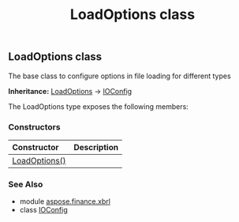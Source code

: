 ﻿---
title: LoadOptions class
second_title: Aspose.Finance for Python via .NET API References
description: 
type: docs
weight: 280
url: /python-net/aspose.finance.xbrl/loadoptions/
is_root: false
---

## LoadOptions class

The base class to configure options in file loading for different types



**Inheritance:** [LoadOptions](/finance/python-net/aspose.finance.xbrl/loadoptions) → 
[IOConfig](/finance/python-net/aspose.finance.xbrl/ioconfig)



The LoadOptions type exposes the following members:

### Constructors
| Constructor | Description |
| :- | :- |
| [LoadOptions()](/finance/python-net/aspose.finance.xbrl/loadoptions/__init__/#) |  |


### See Also

* module [aspose.finance.xbrl](../)
* class [IOConfig](/finance/python-net/aspose.finance.xbrl/ioconfig)
